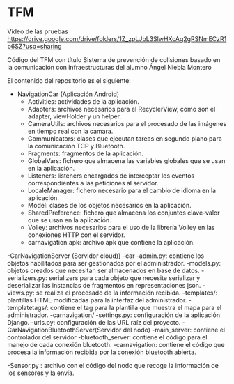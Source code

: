 # TFM

Video de las pruebas https://drive.google.com/drive/folders/1Z_zpLJbL3SlwHXcAg2gRSNmECzR1p6SZ?usp=sharing

Código del TFM con título Sistema de prevención de colisiones basado en la comunicación con infraestructuras del alumno Ángel Niebla Montero

El contenido del repositorio es el siguiente:
- NavigationCar (Aplicación Android)
  - Activities: actividades de la aplicación.
  - Adapters: archivos necesarios para el RecyclerView, como son el adapter, viewHolder y un helper.
  - CameraUtils: archivos necesarios para el procesado de las imágenes en tiempo real con la camara.
  - Communicators: clases que ejecutan tareas en segundo plano para la comunicación TCP y Bluetooth.
  - Fragments: fragmentos de la aplicación.
  - GlobalVars: fichero que almacena las variables globales que se usan en la aplicación.
  - Listeners: listeners encargados de interceptar los eventos correspondientes a las peticiones al servidor.
  - LocaleManager: fichero necesario para el cambio de idioma en la aplicación.
  - Model: clases de los objetos necesarios en la aplicación.
  - SharedPreference: fichero que almacena los conjuntos clave-valor que se usan en la aplicación.
  - Volley: archivos necesarios para el uso de la librería Volley en las conexiones HTTP con el servidor.
  - carnavigation.apk: archivo apk que contiene la aplicación.
  
-CarNavigationServer (Servidor cloud)}
	-car
		-admin.py: contiene los objetos habilitados para ser gestionados por el administrador.
		-models.py: objetos creados que necesitan ser almacenados en base de datos.
		-serializers.py: serializers para cada objeto que necesite serializar y deserializar las instancias de fragmentos en representaciones json.
		-views.py: se realiza el procesado de la información recibida.
		-templates/: plantillas HTML modificadas para la interfaz del administrador.
		-templatetags/: contiene el tag para la plantilla que muestra el mapa para el administrador.
	-carnavigation/
		-settings.py: configuración de la aplicación Django.
		-urls.py: configuración de las URL raíz del proyecto.
-CarNavigationBluetoothServer(Servidor del nodo)
  -main_server: contiene el controlador del servidor
  -bluetooth_server: contiene el código para el manejo de cada conexión bluetooth.
  -carnavigation: contiene el código que procesa la información recibida por la conexión bluetooth abierta.

-Sensor.py : archivo con el código del nodo que recoge la información de los sensores y la envía.
